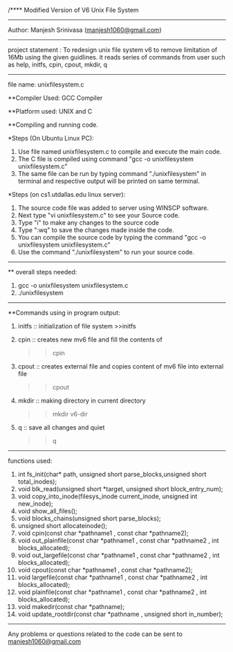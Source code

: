 /**** Modified Version of V6 Unix File System

*********************************************************************************************************************************************

Author:
Manjesh Srinivasa (manjesh1060@gmail.com)

***********************************************************************************************************************************************

project statement :
To redesign unix file system v6 to remove limitation of 16Mb using the given guidlines.
it reads series of commands from user such as help, initfs, cpin, cpout, mkdir, q

**********************************************************************************************************************************************

file name: unixfilesystem.c

**Compiler Used:
GCC  Compiler

**Platform used:
UNIX and C

**Compiling and running code.

*Steps (On Ubuntu Linux PC):
1. Use file named unixfilesystem.c to compile and execute the main code.
2. The C file is compiled using command "gcc -o unixfilesystem unixfilesystem.c"
3. The same file can be run by typing command "./unixfilesystem" in terminal and respective output will be printed on same terminal.

*Steps (on cs1.utdallas.edu linux server):
1. The source code file was added to server using WINSCP software.
2. Next type "vi unixfilesystem.c" to see your Source code.
3. Type "i" to make any changes to the source code
4. Type ":wq" to save the changes made inside the code.
5. You can compile the source code by typing the command "gcc -o unixfilesystem unixfilesystem.c"
6. Use the command "./unixfilesystem" to run your source code.

**********************************************************************************************************************************************
** overall steps needed:

1. gcc -o unixfilesystem unixfilesystem.c
2. ./unixfilesystem

***********************************************************************************************************************************************
**Commands using in program output:

1.  initfs :: initialization of file system
        >>initfs <file system name> <number of blocks> <number of inodes>

2.  cpin :: creates new mv6 file and fill the contents of
 	>>cpin <external file> <mv6-file>

3.  cpout :: creates external file and copies content of mv6 file into external file
 	>>cpout <mv6-file> <external file>

4.  mkdir :: making directory in current directory
 	>>mkdir v6-dir

5.  q :: save all changes and quiet
	>>q

***********************************************************************************************************************************************
functions used:
1.  int fs_init(char* path, unsigned short parse_blocks,unsigned short total_inodes);
2.  void blk_read(unsigned short *target, unsigned short block_entry_num);
3.  void copy_into_inode(filesys_inode current_inode, unsigned int new_inode);
4.  void show_all_files();
5.  void blocks_chains(unsigned short parse_blocks);
6.  unsigned short allocateinode();
7.  void cpin(const char *pathname1 , const char *pathname2);
8. void out_plainfile(const char *pathname1 , const char *pathname2 , int blocks_allocated);
9. void out_largefile(const char *pathname1 , const char *pathname2 , int blocks_allocated);
10. void cpout(const char *pathname1 , const char *pathname2);
11. void largefile(const char *pathname1 , const char *pathname2 , int blocks_allocated);
12. void plainfile(const char *pathname1 , const char *pathname2 , int blocks_allocated);
13. void makedir(const char *pathname);
14. void update_rootdir(const char *pathname , unsigned short in_number);




***********************************************************************************************************************************************

Any problems or questions related to the code can be sent to manjesh1060@gmail.com
